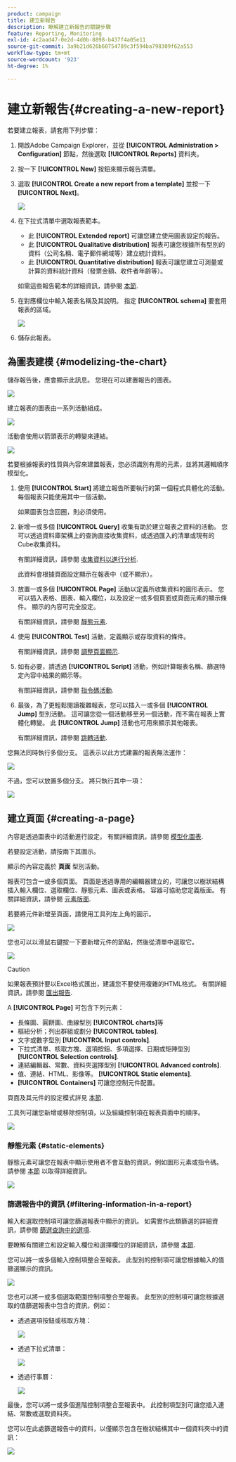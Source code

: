 ```yaml
---
product: campaign
title: 建立新報吿
description: 瞭解建立新報告的關鍵步驟
feature: Reporting, Monitoring
exl-id: 4c2aad47-0e2d-4d0b-8898-b437f4a05e11
source-git-commit: 3a9b21d626b60754789c3f594ba798309f62a553
workflow-type: tm+mt
source-wordcount: '923'
ht-degree: 1%

---
```


# 建立新報吿{#creating-a-new-report}



若要建立報表，請套用下列步驟：

1. 開啟Adobe Campaign Explorer，並從 **[!UICONTROL Administration > Configuration]** 節點，然後選取 **[!UICONTROL Reports]** 資料夾。
1. 按一下 **[!UICONTROL New]** 按鈕來顯示報告清單。
1. 選取 **[!UICONTROL Create a new report from a template]** 並按一下 **[!UICONTROL Next]**。

   ![](assets/s_ncs_advuser_report_wizard_new_01.png)

1. 在下拉式清單中選取報表範本。

   * 此 **[!UICONTROL Extended report]** 可讓您建立使用圖表設定的報告。
   * 此 **[!UICONTROL Qualitative distribution]** 報表可讓您根據所有型別的資料（公司名稱、電子郵件網域等）建立統計資料。
   * 此 **[!UICONTROL Quantitative distribution]** 報表可讓您建立可測量或計算的資料統計資料（發票金額、收件者年齡等）。

   如需這些報告範本的詳細資訊，請參閱 [本節](../../reporting/using/about-descriptive-analysis.md).

1. 在對應欄位中輸入報表名稱及其說明。 指定 **[!UICONTROL schema]** 要套用報表的區域。

   ![](assets/s_ncs_advuser_report_wizard_020.png)

1. 儲存此報表。

## 為圖表建模 {#modelizing-the-chart}

儲存報告後，應會顯示此訊息。 您現在可以建置報告的圖表。

![](assets/s_ncs_user_report_wizard_021.png)

建立報表的圖表由一系列活動組成。

![](assets/s_ncs_advuser_report_wizard_031.png)

活動會使用以箭頭表示的轉變來連結。

![](assets/s_ncs_advuser_report_wizard_032.png)

若要根據報表的性質與內容來建置報表，您必須識別有用的元素，並將其邏輯順序模型化。

1. 使用 **[!UICONTROL Start]** 將建立報告所要執行的第一個程式具體化的活動。 每個報表只能使用其中一個活動。

   如果圖表包含回圈，則必須使用。

1. 新增一或多個 **[!UICONTROL Query]** 收集有助於建立報表之資料的活動。 您可以透過資料庫架構上的查詢直接收集資料，或透過匯入的清單或現有的Cube收集資料。

   有關詳細資訊，請參閱 [收集資料以進行分析](../../reporting/using/collecting-data-to-analyze.md).

   此資料會根據頁面設定顯示在報表中（或不顯示）。

1. 放置一或多個 **[!UICONTROL Page]** 活動以定義所收集資料的圖形表示。 您可以插入表格、圖表、輸入欄位，以及設定一或多個頁面或頁面元素的顯示條件。 顯示的內容可完全設定。

   有關詳細資訊，請參閱 [靜態元素](#static-elements).

1. 使用 **[!UICONTROL Test]** 活動，定義顯示或存取資料的條件。

   有關詳細資訊，請參閱 [調整頁面顯示](../../reporting/using/defining-a-conditional-content.md#conditioning-page-display).

1. 如有必要，請透過 **[!UICONTROL Script]** 活動，例如計算報表名稱、篩選特定內容中結果的顯示等。

   有關詳細資訊，請參閱 [指令碼活動](../../reporting/using/advanced-functionalities.md#script-activity).

1. 最後，為了更輕鬆閱讀複雜報表，您可以插入一或多個 **[!UICONTROL Jump]** 型別活動。 這可讓您從一個活動移至另一個活動，而不需在報表上實體化轉變。 此 **[!UICONTROL Jump]** 活動也可用來顯示其他報表。

   有關詳細資訊，請參閱 [跳轉活動](../../reporting/using/advanced-functionalities.md#jump-activity).

您無法同時執行多個分支。 這表示以此方式建置的報表無法運作：

![](assets/reporting_graph_sample_ko.png)

不過，您可以放置多個分支。 將只執行其中一項：

![](assets/reporting_graph_sample_ok.png)

## 建立頁面 {#creating-a-page}

內容是透過圖表中的活動進行設定。 有關詳細資訊，請參閱 [模型化圖表](#modelizing-the-chart).

若要設定活動，請按兩下其圖示。

顯示的內容定義於 **頁面** 型別活動。

報表可包含一或多個頁面。 頁面是透過專用的編輯器建立的，可讓您以樹狀結構插入輸入欄位、選取欄位、靜態元素、圖表或表格。 容器可協助您定義版面。 有關詳細資訊，請參閱 [元素版面](../../reporting/using/element-layout.md).

若要將元件新增至頁面，請使用工具列左上角的圖示。

![](assets/reporting_add_component_in_page.png)

您也可以以滑鼠右鍵按一下要新增元件的節點，然後從清單中選取它。

![](assets/s_ncs_advuser_report_wizard_09.png)

>[!CAUTION]
>
>如果報表預計要以Excel格式匯出，建議您不要使用複雜的HTML格式。 有關詳細資訊，請參閱 [匯出報告](../../reporting/using/actions-on-reports.md#exporting-a-report).

A **[!UICONTROL Page]** 可包含下列元素：

* 長條圖、圓餅圖、曲線型別 **[!UICONTROL charts]**&#x200B;等
* 樞紐分析；列出群組或劃分 **[!UICONTROL tables]**.
* 文字或數字型別 **[!UICONTROL Input controls]**.
* 下拉式清單、核取方塊、選項按鈕、多項選擇、日期或矩陣型別 **[!UICONTROL Selection controls]**.
* 連結編輯器、常數、資料夾選擇型別 **[!UICONTROL Advanced controls]**.
* 值、連結、HTML、影像等。 **[!UICONTROL Static elements]**.
* **[!UICONTROL Containers]** 可讓您控制元件配置。

頁面及其元件的設定模式詳見 [本節](../../web/using/about-web-forms.md).

工具列可讓您新增或移除控制項，以及組織控制項在報表頁面中的順序。

![](assets/s_ncs_advuser_report_wizard_08.png)

### 靜態元素 {#static-elements}

靜態元素可讓您在報表中顯示使用者不會互動的資訊，例如圖形元素或指令碼。 請參閱 [本節](../../web/using/static-elements-in-a-web-form.md#inserting-html-content) 以取得詳細資訊。

![](assets/s_advuser_report_page_activity_03.png)

### 篩選報告中的資訊 {#filtering-information-in-a-report}

輸入和選取控制項可讓您篩選報表中顯示的資訊。 如需實作此類篩選的詳細資訊，請參閱 [篩選查詢中的選項](../../reporting/using/collecting-data-to-analyze.md#filtering-options-in-the-queries).

要瞭解有關建立和設定輸入欄位和選擇欄位的詳細資訊，請參閱 [本節](../../web/using/about-web-forms.md).

您可以將一或多個輸入控制項整合至報表。 此型別的控制項可讓您根據輸入的值篩選顯示的資訊。

![](assets/reporting_control_text.png)

您也可以將一或多個選取範圍控制項整合至報表。 此型別的控制項可讓您根據選取的值篩選報表中包含的資訊，例如：

* 透過選項按鈕或核取方塊：

  ![](assets/reporting_radio_buttons.png)

* 透過下拉式清單：

  ![](assets/reporting_control_list.png)

* 透過行事曆：

  ![](assets/reporting_control_date.png)

最後，您可以將一或多個進階控制項整合至報表中。 此控制項型別可讓您插入連結、常數或選取資料夾。

您可以在此處篩選報告中的資料，以僅顯示包含在樹狀結構其中一個資料夾中的資訊：

![](assets/reporting_control_folder.png)
